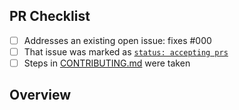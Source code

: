 <!-- 👋 Hi, thanks for sending a PR to philly-js-club-site! 💖.
Please fill out all fields below and make sure each item is true and [x] checked.
Otherwise we may not be able to review your PR. -->

## PR Checklist

- [ ] Addresses an existing open issue: fixes #000
- [ ] That issue was marked as [`status: accepting prs`](https://github.com/JoshuaKGoldberg/philly-js-club-site/issues?q=is%3Aopen+is%3Aissue+label%3A%22status%3A+accepting+prs%22)
- [ ] Steps in [CONTRIBUTING.md](https://github.com/JoshuaKGoldberg/philly-js-club-site/blob/main/.github/CONTRIBUTING.md) were taken

## Overview

<!-- Description of what is changed and how the code change does that. -->
